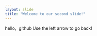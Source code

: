 ```yaml
---
layout: slide
title: "Welcome to our second slide!"
---
```

hello，github
Use the left arrow to go back!
